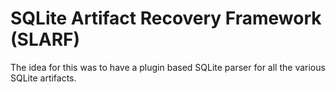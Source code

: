 SQLite Artifact Recovery Framework (SLARF)  
===========================================

The idea for this was to have a plugin based SQLite parser for all the various SQLite artifacts.